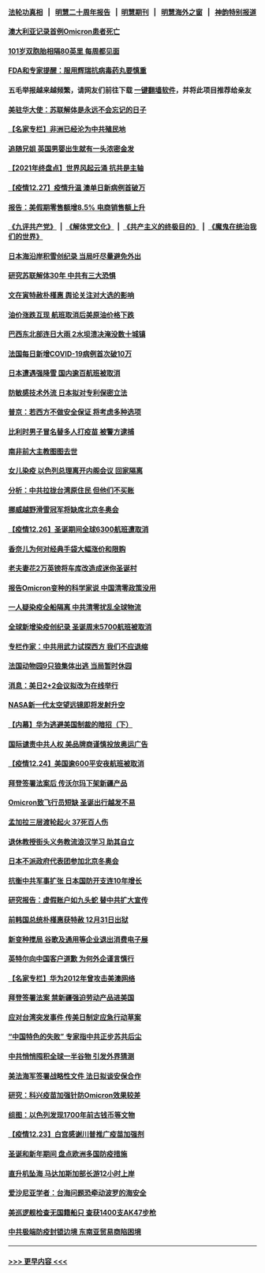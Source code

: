 #### [法轮功真相](https://github.com/gfw-breaker/truth/blob/master/README.md?t=0) &nbsp;&nbsp;|&nbsp;&nbsp; [明慧二十周年报告](https://github.com/gfw-breaker/mh-reports/blob/master/README.md?t=0) &nbsp;&nbsp;|&nbsp;&nbsp;[明慧期刊](https://github.com/gfw-breaker/mh-qikan) &nbsp;&nbsp;|&nbsp;&nbsp; [明慧海外之窗](https://github.com/gfw-breaker/mh-news/blob/master/README.md?t=0) &nbsp;&nbsp;|&nbsp;&nbsp; [神韵特别报道](https://github.com/gfw-breaker/mh-news/blob/master/shenyun.md?t=0)
#### [澳大利亚记录首例Omicron患者死亡](../pages/nsc418/n13462905.md?t=12280401) 
#### [101岁双胞胎相隔80英里 每周都见面](../pages/nsc418/n13462530.md?t=12280401) 
#### [FDA和专家提醒：服用辉瑞抗病毒药丸要慎重](../pages/nsc418/n13462402.md?t=12280401) 
#### 五毛举报越来越频繁，请网友们前往下载 [一键翻墙软件](https://github.com/gfw-breaker/ssr-accounts)，并将此项目推荐给亲友
#### [美驻华大使：苏联解体是永远不会忘记的日子](../pages/nsc418/n13462711.md?t=12280401) 
#### [【名家专栏】非洲已经沦为中共殖民地](../pages/nsc418/n13460616.md?t=12280401) 
#### [追随兄姐 英国男婴出生就有一头浓密金发](../pages/nsc418/n13462047.md?t=12280401) 
#### [【2021年终盘点】世界风起云涌 抗共是主轴](../pages/nsc418/n13456221.md?t=12280401) 
#### [【疫情12.27】疫情升温 澳单日新病例首破万](../pages/nsc418/n13462116.md?t=12280401) 
#### [报告：美假期零售额增8.5% 电商销售额上升](../pages/nsc418/n13461858.md?t=12280401) 
#### [《九评共产党》](https://github.com/begood0513/9ping.md/blob/master/README.md) &nbsp;|&nbsp; [《解体党文化》](../../../../jtdwh.md/blob/master/README.md)  &nbsp;|&nbsp; [《共产主义的终极目的》](../../../../gczydzjmd.md/blob/master/README.md) &nbsp;|&nbsp; [《魔鬼在统治我们的世界》](../../../../mgztzwmdsj.md/blob/master/README.md) 
#### [日本海沿岸积雪创纪录 当局吁尽量避免外出](../pages/nsc418/n13462072.md?t=12280401) 
#### [研究苏联解体30年 中共有三大恐惧](../pages/nsc418/n13461749.md?t=12280401) 
#### [文在寅特赦朴槿惠 舆论关注对大选的影响](../pages/nsc418/n13461595.md?t=12280401) 
#### [油价涨跌互现 航班取消后美原油价格下跌](../pages/nsc418/n13461307.md?t=12280401) 
#### [巴西东北部连日大雨 2水坝溃决淹没数十城镇](../pages/nsc418/n13461503.md?t=12280401) 
#### [法国每日新增COVID-19病例首次破10万](../pages/nsc418/n13460869.md?t=12280401) 
#### [日本遭遇强降雪 国内逾百航班被取消](../pages/nsc418/n13460973.md?t=12280401) 
#### [防敏感技术外流 日本拟对专利保密立法](../pages/nsc418/n13460939.md?t=12280401) 
#### [普京：若西方不做安全保证 将考虑多种选项](../pages/nsc418/n13460775.md?t=12280401) 
#### [比利时男子冒名替多人打疫苗 被警方逮捕](../pages/nsc418/n13460797.md?t=12280401) 
#### [南非前大主教图图去世](../pages/nsc418/n13460807.md?t=12280401) 
#### [女儿染疫 以色列总理离开内阁会议 回家隔离](../pages/nsc418/n13460776.md?t=12280401) 
#### [分析：中共拉拢台湾原住民 但他们不买账](../pages/nsc418/n13460741.md?t=12280401) 
#### [挪威越野滑雪冠军将缺席北京冬奥会](../pages/nsc418/n13460691.md?t=12280401) 
#### [【疫情12.26】圣诞期间全球6300航班遭取消](../pages/nsc418/n13460444.md?t=12280401) 
#### [香奈儿为何对经典手袋大幅涨价和限购](../pages/nsc418/n13456980.md?t=12280401) 
#### [老夫妻花2万英镑将车库改造成迷你圣诞村](../pages/nsc418/n13460047.md?t=12280401) 
#### [报告Omicron变种的科学家说 中国清零政策没用](../pages/nsc418/n13459864.md?t=12280401) 
#### [一人疑染疫全船隔离 中共清零扰乱全球物流](../pages/nsc418/n13459758.md?t=12280401) 
#### [全球新增染疫创纪录 圣诞周末5700航班被取消](../pages/nsc418/n13459680.md?t=12280401) 
#### [专栏作家：中共用武力试探西方 我们不应退缩](../pages/nsc418/n13458509.md?t=12280401) 
#### [法国动物园9只狼集体出逃 当局暂时休园](../pages/nsc418/n13459246.md?t=12280401) 
#### [消息：美日2+2会议拟改为在线举行](../pages/nsc418/n13459085.md?t=12280401) 
#### [NASA新一代太空望远镜即将发射升空](../pages/nsc418/n13458992.md?t=12280401) 
#### [【内幕】华为逃避美国制裁的暗招（下）](../pages/nsc418/n13454204.md?t=12280401) 
#### [国际谴责中共人权 美品牌商谨慎投放奥运广告](../pages/nsc418/n13458493.md?t=12280401) 
#### [【疫情12.24】美国逾600平安夜航班被取消](../pages/nsc418/n13457415.md?t=12280401) 
#### [拜登签署法案后 传沃尔玛下架新疆产品](../pages/nsc418/n13458177.md?t=12280401) 
#### [Omicron致飞行员短缺 圣诞出行越发不易](../pages/nsc418/n13457823.md?t=12280401) 
#### [孟加拉三层渡轮起火 37死百人伤](../pages/nsc418/n13457908.md?t=12280401) 
#### [退休教授街头义务教流浪汉学习 助其自立](../pages/nsc418/n13457267.md?t=12280401) 
#### [日本不派政府代表团参加北京冬奥会](../pages/nsc418/n13457003.md?t=12280401) 
#### [抗衡中共军事扩张 日本国防开支连10年增长](../pages/nsc418/n13456888.md?t=12280401) 
#### [研究报告：虚假账户如九头蛇 替中共扩大宣传](../pages/nsc418/n13456668.md?t=12280401) 
#### [前韩国总统朴槿惠获特赦 12月31日出狱](../pages/nsc418/n13456602.md?t=12280401) 
#### [新变种搅局 谷歌及通用等企业退出消费电子展](../pages/nsc418/n13456277.md?t=12280401) 
#### [英特尔向中国客户道歉 为何外企谨言慎行](../pages/nsc418/n13456180.md?t=12280401) 
#### [【名家专栏】华为2012年曾攻击美澳网络](../pages/nsc418/n13455456.md?t=12280401) 
#### [拜登签署法案 禁新疆强迫劳动产品进美国](../pages/nsc418/n13456047.md?t=12280401) 
#### [应对台湾突发事件 传美日制定应急行动草案](../pages/nsc418/n13455894.md?t=12280401) 
#### [“中国特色的失败” 专家指中共正步苏共后尘](../pages/nsc418/n13455905.md?t=12280401) 
#### [中共悄悄囤积全球一半谷物 引发外界猜测](../pages/nsc418/n13455789.md?t=12280401) 
#### [美法海军签署战略性文件 法日拟谈安保合作](../pages/nsc418/n13455808.md?t=12280401) 
#### [研究：科兴疫苗加强针防Omicron效果较差](../pages/nsc418/n13455370.md?t=12280401) 
#### [组图：以色列发现1700年前古钱币等文物](../pages/nsc418/n13454986.md?t=12280401) 
#### [【疫情12.23】白宫感谢川普推广疫苗加强剂](../pages/nsc418/n13455089.md?t=12280401) 
#### [圣诞和新年期间 盘点欧洲多国防疫措施](../pages/nsc418/n13455529.md?t=12280401) 
#### [直升机坠海 马达加斯加部长游12小时上岸](../pages/nsc418/n13454861.md?t=12280401) 
#### [爱沙尼亚学者：台海问题恐牵动波罗的海安全](../pages/nsc418/n13452810.md?t=12280401) 
#### [美巡逻舰检查无国籍船只 查获1400支AK47步枪](../pages/nsc418/n13454790.md?t=12280401) 
#### [中共极端防疫封锁边境 东南亚贸易商陷困境](../pages/nsc418/n13454475.md?t=12280401) 

----
#### [ >>> 更早内容 <<< ](../indexes/nsc418-earlier.md)
